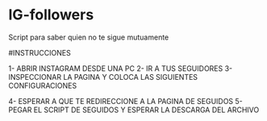 # IG-followers
Script para saber quien no te sigue mutuamente


#INSTRUCCIONES

1- ABRIR INSTAGRAM DESDE UNA PC
2- IR A TUS SEGUIDORES
3- INSPECCIONAR LA PAGINA Y COLOCA LAS SIGUIENTES CONFIGURACIONES




4- ESPERAR A QUE TE REDIRECCIONE A LA PAGINA DE SEGUIDOS
5- PEGAR EL SCRIPT DE SEGUIDOS Y ESPERAR LA DESCARGA DEL ARCHIVO
